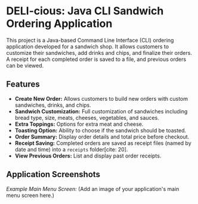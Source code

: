 # DELI-cious: Java CLI Sandwich Ordering Application

This project is a Java-based Command Line Interface (CLI) ordering application developed for a sandwich shop. It allows customers to customize their sandwiches, add drinks and chips, and finalize their orders. A receipt for each completed order is saved to a file, and previous orders can be viewed.

## Features

* **Create New Order:** Allows customers to build new orders with custom sandwiches, drinks, and chips.
* **Sandwich Customization:** Full customization of sandwiches including bread type, size, meats, cheeses, vegetables, and sauces.
* **Extra Toppings:** Options for extra meat and cheese.
* **Toasting Option:** Ability to choose if the sandwich should be toasted.
* **Order Summary:** Display order details and total price before checkout.
* **Receipt Saving:** Completed orders are saved as receipt files (named by date and time) into a `receipts` folder[cite: 20].
* **View Previous Orders:** List and display past order receipts.

## Application Screenshots

*Example Main Menu Screen:*
(Add an image of your application's main menu screen here.)
